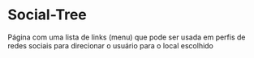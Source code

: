 # Social-Tree
Página com uma lista de links (menu) que pode ser usada em perfis de redes sociais para direcionar o usuário para o local escolhido
